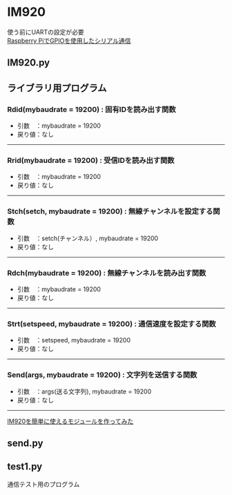 # IM920
使う前にUARTの設定が必要  
[Raspberry PiでGPIOを使用したシリアル通信](https://www.ingenious.jp/raspberry-pi/2019/03/gpio-uart/)

## IM920.py  
ライブラリ用プログラム
---  
### Rdid(mybaudrate = 19200) : 固有IDを読み出す関数  
- 引数　：mybaudrate = 19200  
- 戻り値：なし  
---  
### Rrid(mybaudrate = 19200) : 受信IDを読み出す関数  
- 引数　：mybaudrate = 19200  
- 戻り値：なし
---  
### Stch(setch, mybaudrate = 19200) : 無線チャンネルを設定する関数  
- 引数　：setch(チャンネル）, mybaudrate = 19200  
- 戻り値：なし  
---  
### Rdch(mybaudrate = 19200) : 無線チャンネルを読み出す関数  
- 引数　：mybaudrate = 19200  
- 戻り値：なし  
---
### Strt(setspeed, mybaudrate = 19200) : 通信速度を設定する関数  
- 引数　：setspeed, mybaudrate = 19200  
- 戻り値：なし  
---
### Send(args, mybaudrate = 19200) : 文字列を送信する関数  
- 引数　：args(送る文字列), mybaudrate = 19200  
- 戻り値：なし  
---
[IM920を簡単に使えるモジュールを作ってみた](https://www.autumn-color.com/archives/298)

## send.py


## test1.py
通信テスト用のプログラム
